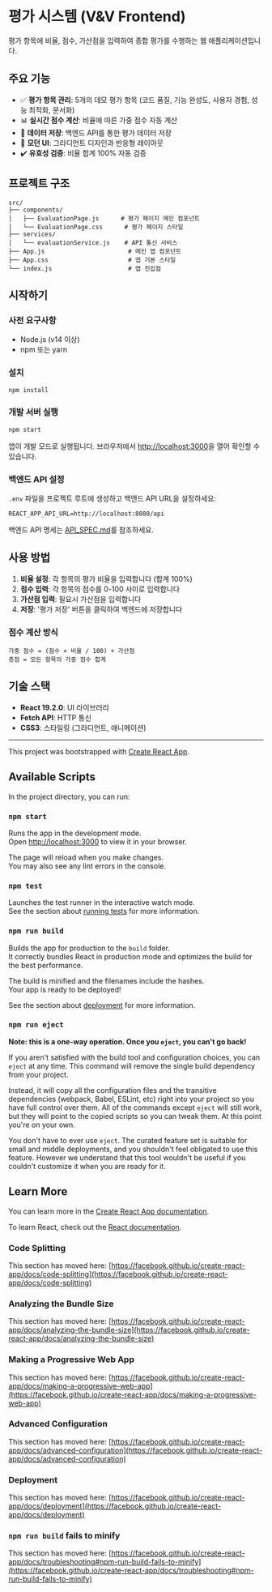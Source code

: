 # 평가 시스템 (V&V Frontend)

평가 항목에 비율, 점수, 가산점을 입력하여 종합 평가를 수행하는 웹 애플리케이션입니다.

## 주요 기능

- ✅ **평가 항목 관리**: 5개의 데모 평가 항목 (코드 품질, 기능 완성도, 사용자 경험, 성능 최적화, 문서화)
- 📊 **실시간 점수 계산**: 비율에 따른 가중 점수 자동 계산
- 💾 **데이터 저장**: 백엔드 API를 통한 평가 데이터 저장
- 🎨 **모던 UI**: 그라디언트 디자인과 반응형 레이아웃
- ✔️ **유효성 검증**: 비율 합계 100% 자동 검증

## 프로젝트 구조

```
src/
├── components/
│   ├── EvaluationPage.js      # 평가 페이지 메인 컴포넌트
│   └── EvaluationPage.css      # 평가 페이지 스타일
├── services/
│   └── evaluationService.js    # API 통신 서비스
├── App.js                       # 메인 앱 컴포넌트
├── App.css                      # 앱 기본 스타일
└── index.js                     # 앱 진입점
```

## 시작하기

### 사전 요구사항

- Node.js (v14 이상)
- npm 또는 yarn

### 설치

```bash
npm install
```

### 개발 서버 실행

```bash
npm start
```

앱이 개발 모드로 실행됩니다.
브라우저에서 [http://localhost:3000](http://localhost:3000)을 열어 확인할 수 있습니다.

### 백엔드 API 설정

`.env` 파일을 프로젝트 루트에 생성하고 백엔드 API URL을 설정하세요:

```env
REACT_APP_API_URL=http://localhost:8080/api
```

백엔드 API 명세는 [API_SPEC.md](./API_SPEC.md)를 참조하세요.

## 사용 방법

1. **비율 설정**: 각 항목의 평가 비율을 입력합니다 (합계 100%)
2. **점수 입력**: 각 항목의 점수를 0-100 사이로 입력합니다
3. **가산점 입력**: 필요시 가산점을 입력합니다
4. **저장**: '평가 저장' 버튼을 클릭하여 백엔드에 저장합니다

### 점수 계산 방식

```
가중 점수 = (점수 × 비율 / 100) + 가산점
총점 = 모든 항목의 가중 점수 합계
```

## 기술 스택

- **React 19.2.0**: UI 라이브러리
- **Fetch API**: HTTP 통신
- **CSS3**: 스타일링 (그라디언트, 애니메이션)

---

This project was bootstrapped with [Create React App](https://github.com/facebook/create-react-app).

## Available Scripts

In the project directory, you can run:

### `npm start`

Runs the app in the development mode.\
Open [http://localhost:3000](http://localhost:3000) to view it in your browser.

The page will reload when you make changes.\
You may also see any lint errors in the console.

### `npm test`

Launches the test runner in the interactive watch mode.\
See the section about [running tests](https://facebook.github.io/create-react-app/docs/running-tests) for more information.

### `npm run build`

Builds the app for production to the `build` folder.\
It correctly bundles React in production mode and optimizes the build for the best performance.

The build is minified and the filenames include the hashes.\
Your app is ready to be deployed!

See the section about [deployment](https://facebook.github.io/create-react-app/docs/deployment) for more information.

### `npm run eject`

**Note: this is a one-way operation. Once you `eject`, you can't go back!**

If you aren't satisfied with the build tool and configuration choices, you can `eject` at any time. This command will remove the single build dependency from your project.

Instead, it will copy all the configuration files and the transitive dependencies (webpack, Babel, ESLint, etc) right into your project so you have full control over them. All of the commands except `eject` will still work, but they will point to the copied scripts so you can tweak them. At this point you're on your own.

You don't have to ever use `eject`. The curated feature set is suitable for small and middle deployments, and you shouldn't feel obligated to use this feature. However we understand that this tool wouldn't be useful if you couldn't customize it when you are ready for it.

## Learn More

You can learn more in the [Create React App documentation](https://facebook.github.io/create-react-app/docs/getting-started).

To learn React, check out the [React documentation](https://reactjs.org/).

### Code Splitting

This section has moved here: [https://facebook.github.io/create-react-app/docs/code-splitting](https://facebook.github.io/create-react-app/docs/code-splitting)

### Analyzing the Bundle Size

This section has moved here: [https://facebook.github.io/create-react-app/docs/analyzing-the-bundle-size](https://facebook.github.io/create-react-app/docs/analyzing-the-bundle-size)

### Making a Progressive Web App

This section has moved here: [https://facebook.github.io/create-react-app/docs/making-a-progressive-web-app](https://facebook.github.io/create-react-app/docs/making-a-progressive-web-app)

### Advanced Configuration

This section has moved here: [https://facebook.github.io/create-react-app/docs/advanced-configuration](https://facebook.github.io/create-react-app/docs/advanced-configuration)

### Deployment

This section has moved here: [https://facebook.github.io/create-react-app/docs/deployment](https://facebook.github.io/create-react-app/docs/deployment)

### `npm run build` fails to minify

This section has moved here: [https://facebook.github.io/create-react-app/docs/troubleshooting#npm-run-build-fails-to-minify](https://facebook.github.io/create-react-app/docs/troubleshooting#npm-run-build-fails-to-minify)
